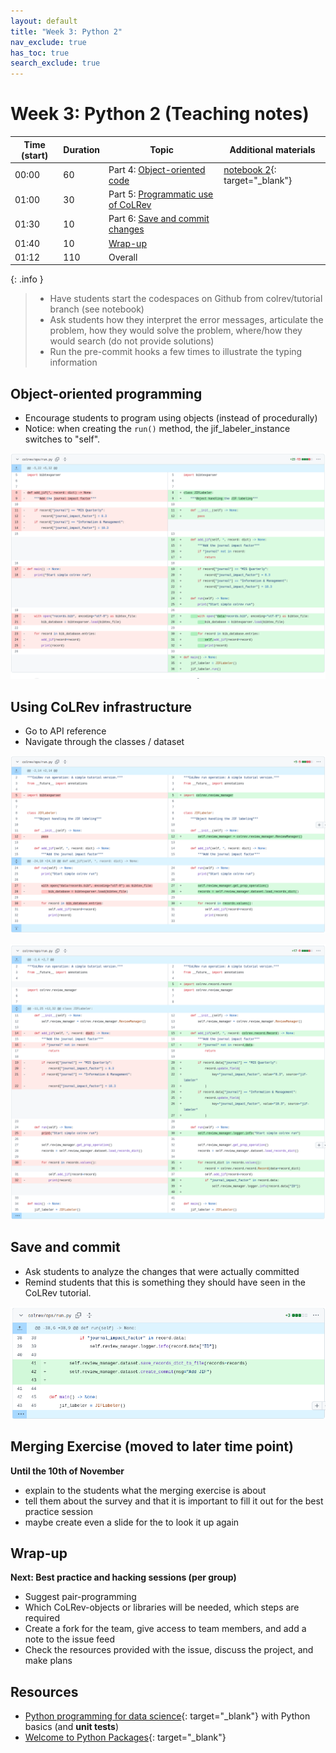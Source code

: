 ```yaml
---
layout: default
title: "Week 3: Python 2"
nav_exclude: true
has_toc: true
search_exclude: true
---
```


# Week 3: Python 2 (Teaching notes)

| Time (start) | Duration | Topic                                           | Additional materials                                              |
|--------------|----------|-------------------------------------------------|-------------------------------------------------------------------|
| 00:00        | 60       | Part 4: [Object-oriented code](#object)         | [notebook 2](week_3_python_notebook_2.html){: target="_blank"}    |
| 01:00        | 30       | Part 5: [Programmatic use of CoLRev](#colrev)   |                                                                   |
| 01:30        | 10       | Part 6: [Save and commit changes](#save-commit) |                                                                   |
| 01:40        | 10       | [Wrap-up](#wrap-up)                             |                                                                   |
| 01:12        | 110      | Overall                                         |                                                                   |

{: .info }
> - Have students start the codespaces on Github from colrev/tutorial branch (see notebook)
> - Ask students how they interpret the error messages, articulate the problem, how they would solve the problem, where/how they would search (do not provide solutions)
> - Run the pre-commit hooks a few times to illustrate the typing information

<div class="page-break"></div>

## Object-oriented programming <a id="object"></a>

- Encourage students to program using objects (instead of procedurally)
- Notice: when creating the `run()` method, the jif_labeler_instance switches to "self".

![Solution](../assets/python_solution_5.png)

## Using CoLRev infrastructure <a id="colrev"></a>

- Go to API reference
- Navigate through the classes / dataset

![Solution](../assets/python_solution_6.png)

![Solution](../assets/python_solution_7.png)

## Save and commit  <a id="save-commit"></a>

- Ask students to analyze the changes that were actually committed
- Remind students that this is something they should have seen in the CoLRev tutorial.

![Solution](../assets/python_solution_8.png)

## Merging Exercise (moved to later time point)

**Until the 10th of November**

- explain to the students what the merging exercise is about 
- tell them about the survey and that it is important to fill it out for the best practice session
- maybe create even a slide for the to look it up again

## Wrap-up <a id="wrap-up"></a>

**Next: Best practice and hacking sessions (per group)**

- Suggest pair-programming
- Which CoLRev-objects or libraries will be needed, which steps are required
- Create a fork for the team, give access to team members, and add a note to the issue feed
- Check the resources provided with the issue, discuss the project, and make plans

## Resources 

- [Python programming for data science](https://www.tomasbeuzen.com/python-programming-for-data-science/README.html){: target="_blank"} with Python basics (and **unit tests**)
- [Welcome to Python Packages](https://py-pkgs.org/){: target="_blank"}
